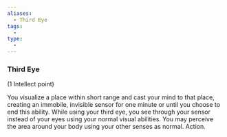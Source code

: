 ```yaml
---
aliases:
  - Third Eye
tags:
  - 
type:
  - 
---
```

### Third Eye

(1 Intellect point)

You visualize a place within short range and cast your mind to that place, creating an immobile, invisible sensor for one minute or until you choose to end this ability. While using your third eye, you see through your sensor instead of your eyes using your normal visual abilities. You may perceive the area around your body using your other senses as normal. Action.